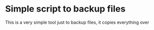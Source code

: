 # Simple script to backup files

This is a very simple tool just to backup files, it copies everything over
